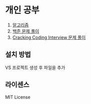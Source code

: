 # 개인 공부
1. [알고리즘](https://github.com/shhan3927/Study/tree/master/Algorithms)
2. [백준 문제 풀이](https://github.com/shhan3927/Study/tree/master/Baekjoon)
3. [Cracking Coding Interview 문제 풀이](https://github.com/shhan3927/Study/tree/master/CCI)


## 설치 방법
VS 프로젝트 생성 후 파일을 추가


## 라이센스
MIT License
